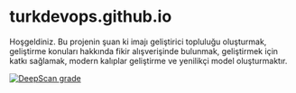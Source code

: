 # turkdevops.github.io
Hoşgeldiniz. Bu projenin şuan ki imajı geliştirici topluluğu oluşturmak, geliştirme konuları hakkında fikir alışverişinde bulunmak, geliştirmek için katkı sağlamak, modern kalıplar geliştirme ve yenilikçi model oluşturmaktır. 

[![DeepScan grade](https://deepscan.io/api/teams/10286/projects/13004/branches/210925/badge/grade.svg)](https://deepscan.io/dashboard#view=project&tid=10286&pid=13004&bid=210925)

